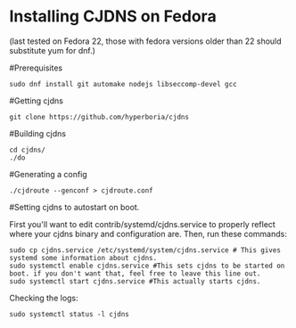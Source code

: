 Installing CJDNS on Fedora
==========================
(last tested on Fedora 22, those with fedora versions older than 22 should substitute yum for dnf.)

#Prerequisites
```
sudo dnf install git automake nodejs libseccomp-devel gcc 
```

#Getting cjdns
```
git clone https://github.com/hyperboria/cjdns
```

#Building cjdns
```
cd cjdns/
./do
```

#Generating a config
```
./cjdroute --genconf > cjdroute.conf
```

#Setting cjdns to autostart on boot.

First you'll want to edit contrib/systemd/cjdns.service to properly reflect where your cjdns binary and configuration are.
Then, run these commands:
```
sudo cp cjdns.service /etc/systemd/system/cjdns.service # This gives systemd some information about cjdns.
sudo systemctl enable cjdns.service #This sets cjdns to be started on boot. if you don't want that, feel free to leave this line out.
sudo systemctl start cjdns.service #This actually starts cjdns.
```

Checking the logs:
```
sudo systemctl status -l cjdns
```
